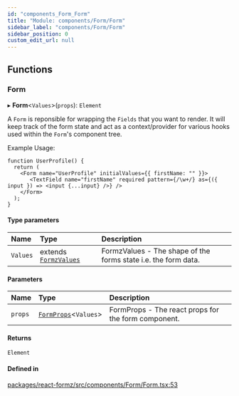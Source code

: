```yaml
---
id: "components_Form_Form"
title: "Module: components/Form/Form"
sidebar_label: "components/Form/Form"
sidebar_position: 0
custom_edit_url: null
---
```


## Functions

### Form

▸ **Form**<`Values`\>(`props`): `Element`

A `Form` is reponsible for wrapping the `Fields` that you want to render. It will keep track
of the form state and act as a context/provider for various hooks used within the `Form`'s
component tree. 

Example Usage:

```tsx
function UserProfile() {
  return (
    <Form name="UserProfile" initialValues={{ firstName: "" }}>
       <TextField name="firstName" required pattern={/\w+/} as={({ input }) => <input {...input} />} />
    </Form>
  );
}
```

#### Type parameters

| Name | Type | Description |
| :------ | :------ | :------ |
| `Values` | extends [`FormzValues`](types_form.md#formzvalues) | FormzValues - The shape of the forms state i.e. the form data. |

#### Parameters

| Name | Type | Description |
| :------ | :------ | :------ |
| `props` | [`FormProps`](../interfaces/components_Form_Form_types.FormProps.md)<`Values`\> | FormProps - The react props for the form component. |

#### Returns

`Element`

#### Defined in

[packages/react-formz/src/components/Form/Form.tsx:53](https://github.com/ZerryStack/react-formz/blob/main/packages/react-formz/src/components/Form/Form.tsx#L53)
